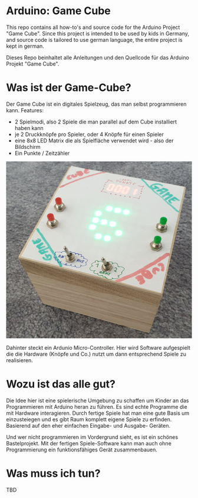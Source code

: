 # Arduino: Game Cube
This repo contains all how-to's and source code for the Arduino Project "Game Cube". Since this project is intended to be used by kids in Germany, and source code is tailored to use german language, the entire project is kept in german. 

Dieses Repo beinhaltet alle Anleitungen und den Quellcode für das Arduino Projekt "Game Cube".

# Was ist der Game-Cube?
Der Game Cube ist ein digitales Spielzeug, das man selbst programmieren kann. Features:
 - 2 Spielmodi, also 2 Spiele die man parallel auf dem Cube installiert haben kann
 - je 2 Druckknöpfe pro Spieler, oder 4 Knöpfe für einen Spieler
 - eine 8x8 LED Matrix die als Spielfläche verwendet wird - also der Bildschirm
 - Ein Punkte / Zeitzähler

![GameCube1](https://github.com/adlemich/game-cube/blob/main/GameCube.jpg?raw=true)

Dahinter steckt ein Ardunio Micro-Controller. Hier wird Software aufgespielt die die Hardware (Knöpfe und Co.) nutzt um dann entsprechend Spiele zu realisieren. 

# Wozu ist das alle gut?
Die Idee hier ist eine spielerische Umgebung zu schaffen um Kinder an das Programmieren mit Arduino heran zu führen. Es sind echte Programme die mit Hardware interagieren. Durch fertige Spiele hat man eine gute Basis um einzusteiegen und es gibt Raum komplett eigene Spiele zu erfinden. Basierend auf den eher einfachen Eingabe- und Ausgabe- Geräten.

Und wer nicht programmieren im Vordergrund sieht, es ist ein schönes Bastelprojekt. Mit der fertigen Spiele-Software kann man auch ohne Programmierung ein funktionsfähiges Gerät zusammenbauen.

# Was muss ich tun?
TBD
